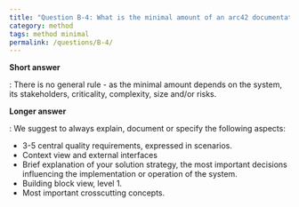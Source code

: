 ```yaml
---
title: "Question B-4: What is the minimal amount of an arc42 documentation?"
category: method
tags: method minimal
permalink: /questions/B-4/
---
```



**Short answer**

: There is no general rule - as the minimal amount depends on the system, its stakeholders, criticality, complexity, size and/or risks.

**Longer answer**

: We suggest to always explain, document or specify the following aspects:

  * 3-5 central quality requirements, expressed in
  scenarios.
  * Context view and external interfaces
  * Brief explanation of your solution strategy, the most important decisions influencing the implementation or operation of the system.
  * Building block view, level 1.
  * Most important crosscutting concepts.
